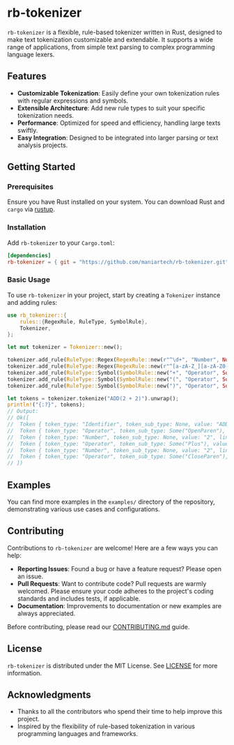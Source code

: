 # rb-tokenizer

`rb-tokenizer` is a flexible, rule-based tokenizer written in Rust, designed to make text tokenization customizable and extendable. It supports a wide range of applications, from simple text parsing to complex programming language lexers.

## Features

- **Customizable Tokenization**: Easily define your own tokenization rules with regular expressions and symbols.
- **Extensible Architecture**: Add new rule types to suit your specific tokenization needs.
- **Performance**: Optimized for speed and efficiency, handling large texts swiftly.
- **Easy Integration**: Designed to be integrated into larger parsing or text analysis projects.

## Getting Started

### Prerequisites

Ensure you have Rust installed on your system. You can download Rust and `cargo` via [rustup](https://rustup.rs/).

### Installation

Add `rb-tokenizer` to your `Cargo.toml`:

```toml
[dependencies]
rb-tokenizer = { git = "https://github.com/maniartech/rb-tokenizer.git" }
```

### Basic Usage

To use `rb-tokenizer` in your project, start by creating a `Tokenizer` instance and adding rules:

```rust
use rb_tokenizer::{
    rules::{RegexRule, RuleType, SymbolRule},
    Tokenizer,
};

let mut tokenizer = Tokenizer::new();

tokenizer.add_rule(RuleType::Regex(RegexRule::new(r"^\d+", "Number", None)));
tokenizer.add_rule(RuleType::Regex(RegexRule::new(r"^[a-zA-Z_][a-zA-Z0-9_]*", "Identifier", None)));
tokenizer.add_rule(RuleType::Symbol(SymbolRule::new("+", "Operator", Some("Plus"))));
tokenizer.add_rule(RuleType::Symbol(SymbolRule::new("(", "Operator", Some("OpenParen"),)));
tokenizer.add_rule(RuleType::Symbol(SymbolRule::new(")", "Operator", Some("CloseParen"),)));

let tokens = tokenizer.tokenize("ADD(2 + 2)").unwrap();
println!("{:?}", tokens);
// Output:
// Ok([
//  Token { token_type: "Identifier", token_sub_type: None, value: "ADD", line: 1, column: 1 },
//  Token { token_type: "Operator", token_sub_type: Some("OpenParen"), value: "(", line: 1, column: 4 },
//  Token { token_type: "Number", token_sub_type: None, value: "2", line: 1, column: 5 },
//  Token { token_type: "Operator", token_sub_type: Some("Plus"), value: "+", line: 1, column: 7 },
//  Token { token_type: "Number", token_sub_type: None, value: "2", line: 1, column: 12 },
//  Token { token_type: "Operator", token_sub_type: Some("CloseParen"), value: ")", line: 1, column: 13 }
// ])

```

## Examples

You can find more examples in the `examples/` directory of the repository, demonstrating various use cases and configurations.

## Contributing

Contributions to `rb-tokenizer` are welcome! Here are a few ways you can help:

- **Reporting Issues**: Found a bug or have a feature request? Please open an issue.
- **Pull Requests**: Want to contribute code? Pull requests are warmly welcomed. Please ensure your code adheres to the project's coding standards and includes tests, if applicable.
- **Documentation**: Improvements to documentation or new examples are always appreciated.

Before contributing, please read our [CONTRIBUTING.md](CONTRIBUTING.md) guide.

## License

`rb-tokenizer` is distributed under the MIT License. See [LICENSE](LICENSE) for more information.

## Acknowledgments

- Thanks to all the contributors who spend their time to help improve this project.
- Inspired by the flexibility of rule-based tokenization in various programming languages and frameworks.
